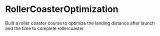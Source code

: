 # RollerCoasterOptimization
Built a roller coaster course to optimize the landing distance after launch and the time to complete rollercoaster
